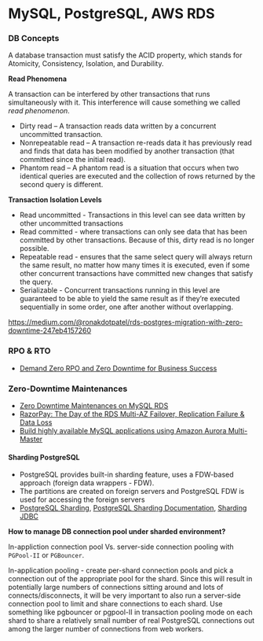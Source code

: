 # MySQL, PostgreSQL, AWS RDS

### DB Concepts

A database transaction must satisfy the ACID property, which stands for Atomicity, Consistency, Isolation, and Durability.

**Read Phenomena**

A transaction can be interfered by other transactions that runs simultaneously with it. This interference will cause something we called _read phenomenon_.

- Dirty read –  A transaction reads data written by a concurrent uncommitted transaction.
- Nonrepeatable read –  A transaction re-reads data it has previously read and finds that data has been modified by another transaction (that committed since the initial read).
- Phantom read –  A phantom read is a situation that occurs when two identical queries are executed and the collection of rows returned by the second query is different.

**Transaction Isolation Levels**

- Read uncommitted - Transactions in this level can see data written by other uncommitted transactions
- Read committed - where transactions can only see data that has been committed by other transactions. Because of this, dirty read is no longer possible.
- Repeatable read -  ensures that the same select query will always return the same result, no matter how many times it is executed, even if some other concurrent transactions have committed new changes that satisfy the query.
- Serializable - Concurrent transactions running in this level are guaranteed to be able to yield the same result as if they’re executed sequentially in some order, one after another without overlapping.

https://medium.com/@ronakdotpatel/rds-postgres-migration-with-zero-downtime-247eb4157260

### RPO & RTO
- [Demand Zero RPO and Zero Downtime for Business Success](https://www.cockroachlabs.com/blog/demand-zero-rpo/)

### Zero-Downtime Maintenances
- [Zero Downtime Maintenances on MySQL RDS](https://workmarket.tech/zero-downtime-maintenances-on-mysql-rds-ba13b51103c2)
- [RazorPay: The Day of the RDS Multi-AZ Failover, Replication Failure & Data Loss](https://razorpay.com/blog/day-of-rds-multi-az-failover)
- [Build highly available MySQL applications using Amazon Aurora Multi-Master](https://aws.amazon.com/blogs/database/building-highly-available-mysql-applications-using-amazon-aurora-mmsr/)

#### Sharding PostgreSQL

- PostgreSQL provides built-in sharding feature, uses a FDW-based approach (foreign data wrappers - FDW).
- The partitions are created on foreign servers and PostgreSQL FDW is used for accessing the foreign servers
- [PostgreSQL Sharding](https://wiki.postgresql.org/wiki/WIP_PostgreSQL_Sharding), [PostgreSQL Sharding Documentation](https://www.postgresql.org/docs/11/ddl-partitioning.html), [Sharding JDBC](https://shardingsphere.apache.org/document/legacy/4.x/document/en/manual/sharding-jdbc/)

**How to manage DB connection pool under sharded environment?**

In-appliction connection pool Vs. server-side connection pooling with `PGPool-II` or `PGBouncer`.

In-application pooling - create per-shard connection pools and pick a connection out of the appropriate pool for the shard. Since this will result in potentially large numbers of connections sitting around and lots of connects/disconnects, it will be very important to also run a server-side connection pool to limit and share connections to each shard. Use something like pgbouncer or pgpool-II in transaction pooling mode on each shard to share a relatively small number of real PostgreSQL connections out among the larger number of connections from web workers.
